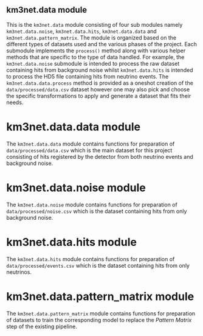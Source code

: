 km3net.data module
------------------

This is the `km3net.data` module consisting of four sub modules namely
`km3net.data.noise`, `km3net.data.hits`, `km3net.data.data` and
`km3net.data.pattern_matrix`. The module is organized based on the different
types of datasets used and the various phases of the project. Each submodule
implements the `process()` method along with various helper methods that are
specific to the type of data handled. For example, the `km3net.data.noise`
submodule is intended to process the raw dataset containing hits from
background noise whilst `km3net.data.hits` is intended to process the HD5 file
containing hits from neutrino events. The `km3net.data.data.process` method is
provided as a oneshot creation of the `data/processed/data.csv` dataset however
one may also pick and choose the specific transformations to apply and generate
a dataset that fits their needs.

km3net.data.data module
=======================

The `km3net.data.data` module contains functions for preparation of
`data/processed/data.csv` which is the main dataset for this project consisting
of hits registered by the detector from both neutrino events and background
noise.

km3net.data.noise module
========================

The `km3net.data.noise` module contains functions for preparation of
`data/processed/noise.csv` which is the dataset containing hits from only
background noise.

km3net.data.hits module
=========================

The `km3net.data.hits` module contains functions for preparation of
`data/processed/events.csv` which is the dataset containing hits from only
neutrinos.

km3net.data.pattern_matrix module
=================================

The `km3net.data.pattern_matrix` module contains functions for preparation of
datasets to train the corresponding model to replace the *Pattern Matrix* step
of the existing pipeline.

